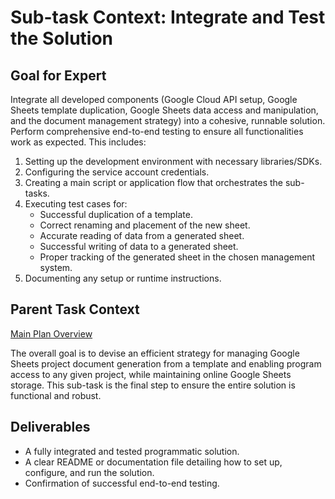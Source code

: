 # Sub-task Context: Integrate and Test the Solution

## Goal for Expert
Integrate all developed components (Google Cloud API setup, Google Sheets template duplication, Google Sheets data access and manipulation, and the document management strategy) into a cohesive, runnable solution. Perform comprehensive end-to-end testing to ensure all functionalities work as expected. This includes:
1.  Setting up the development environment with necessary libraries/SDKs.
2.  Configuring the service account credentials.
3.  Creating a main script or application flow that orchestrates the sub-tasks.
4.  Executing test cases for:
    *   Successful duplication of a template.
    *   Correct renaming and placement of the new sheet.
    *   Accurate reading of data from a generated sheet.
    *   Successful writing of data to a generated sheet.
    *   Proper tracking of the generated sheet in the chosen management system.
5.  Documenting any setup or runtime instructions.

## Parent Task Context
[Main Plan Overview](../../plans/ROO#TASK_20250626010208_A1B2C3D4_plan_overview.md)

The overall goal is to devise an efficient strategy for managing Google Sheets project document generation from a template and enabling program access to any given project, while maintaining online Google Sheets storage. This sub-task is the final step to ensure the entire solution is functional and robust.

## Deliverables
*   A fully integrated and tested programmatic solution.
*   A clear README or documentation file detailing how to set up, configure, and run the solution.
*   Confirmation of successful end-to-end testing.
